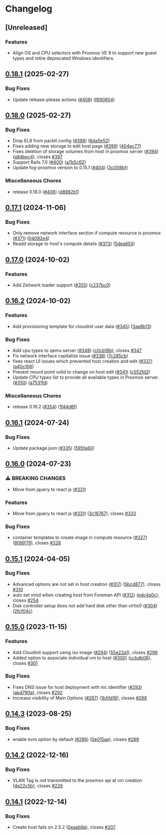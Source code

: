 # Changelog

## [Unreleased]

### Features

* Align OS and CPU selectors with Proxmox VE 9 to support new guest types and retire deprecated Windows identifiers.

## [0.18.1](https://github.com/theforeman/foreman_fog_proxmox/compare/v0.18.0...v0.18.1) (2025-02-27)


### Bug Fixes

* Update release-please actions ([#408](https://github.com/theforeman/foreman_fog_proxmox/issues/408)) ([f690854](https://github.com/theforeman/foreman_fog_proxmox/commit/f6908548cd07d313093b89eaecc51dbd0b939071))

## [0.18.0](https://github.com/theforeman/foreman_fog_proxmox/compare/v0.17.1...v0.18.0) (2025-02-27)


### Bug Fixes

* Drop EL8 from packit config ([#388](https://github.com/theforeman/foreman_fog_proxmox/issues/388)) ([6da5e52](https://github.com/theforeman/foreman_fog_proxmox/commit/6da5e5269fdc9188bd1b34749b6f11c1b859d82e))
* Fixes adding new storage to edit host page ([#399](https://github.com/theforeman/foreman_fog_proxmox/issues/399)) ([404ec77](https://github.com/theforeman/foreman_fog_proxmox/commit/404ec776e984fcbb5114aa7e1931176da49cd8ff))
* Fixes deletion of storage volumes from host in proxmox server ([#394](https://github.com/theforeman/foreman_fog_proxmox/issues/394)) ([a8dbec4](https://github.com/theforeman/foreman_fog_proxmox/commit/a8dbec47666c9ee4d362b3f180bc5a32e4f9adca)), closes [#397](https://github.com/theforeman/foreman_fog_proxmox/issues/397)
* Support Rails 7.0 ([#400](https://github.com/theforeman/foreman_fog_proxmox/issues/400)) ([a7b5c62](https://github.com/theforeman/foreman_fog_proxmox/commit/a7b5c6281f18d780f29094f77573c8a279ef3dc4))
* Update fog-proxmox version to 0.15.1 ([#404](https://github.com/theforeman/foreman_fog_proxmox/issues/404)) ([3c008bf](https://github.com/theforeman/foreman_fog_proxmox/commit/3c008bf987b7269526d77b858557d9a7c67084b3))


### Miscellaneous Chores

* release 0.18.0 ([#406](https://github.com/theforeman/foreman_fog_proxmox/issues/406)) ([d8982b1](https://github.com/theforeman/foreman_fog_proxmox/commit/d8982b103c6db598e3955a60c7cdf44660e72913))

## [0.17.1](https://github.com/theforeman/foreman_fog_proxmox/compare/v0.17.0...v0.17.1) (2024-11-06)


### Bug Fixes

* Only remove network interface section if compute resource is proxmox ([#371](https://github.com/theforeman/foreman_fog_proxmox/issues/371)) ([04082e4](https://github.com/theforeman/foreman_fog_proxmox/commit/04082e4e57573b5f708bc8945e70edca81774e12))
* Readd storage to host's compute details ([#373](https://github.com/theforeman/foreman_fog_proxmox/issues/373)) ([5dea655](https://github.com/theforeman/foreman_fog_proxmox/commit/5dea65590299b1187e88e333b8b8782c53e5cac9))

## [0.17.0](https://github.com/theforeman/foreman_fog_proxmox/compare/v0.16.2...v0.17.0) (2024-10-02)


### Features

* Add Zeitwerk loader support ([#355](https://github.com/theforeman/foreman_fog_proxmox/issues/355)) ([c237bc0](https://github.com/theforeman/foreman_fog_proxmox/commit/c237bc012ce5cc965ce74ad97c7ae62296e0418a))

## [0.16.2](https://github.com/theforeman/foreman_fog_proxmox/compare/v0.16.1...v0.16.2) (2024-10-02)


### Features

* Add provisioning template for cloudinit user data ([#345](https://github.com/theforeman/foreman_fog_proxmox/issues/345)) ([3aa8b13](https://github.com/theforeman/foreman_fog_proxmox/commit/3aa8b1368675bc75cb1fbf35ee6135f49e5a59a6))


### Bug Fixes

* Add cpu types to qemu server ([#348](https://github.com/theforeman/foreman_fog_proxmox/issues/348)) ([c0cb16b](https://github.com/theforeman/foreman_fog_proxmox/commit/c0cb16b584cca158ad3b1303d421fcafe04b0d12)), closes [#347](https://github.com/theforeman/foreman_fog_proxmox/issues/347)
* Fix network interface capitalize issue ([#338](https://github.com/theforeman/foreman_fog_proxmox/issues/338)) ([7c285cb](https://github.com/theforeman/foreman_fog_proxmox/commit/7c285cb6e9293d0c484d1d79e181f56a30584588))
* fixes react UI issues which prevented host creation and edit ([#337](https://github.com/theforeman/foreman_fog_proxmox/issues/337)) ([a40c106](https://github.com/theforeman/foreman_fog_proxmox/commit/a40c1061f7a5a71dd8f13279ce3ed43fb97e0d72))
* Prevent mount point volid to change on host edit ([#341](https://github.com/theforeman/foreman_fog_proxmox/issues/341)) ([c552fd2](https://github.com/theforeman/foreman_fog_proxmox/commit/c552fd20b8be20b81a25b09e173ce9f91b3eec19))
* Update CPU types list to provide all available types in Proxmox server. ([#350](https://github.com/theforeman/foreman_fog_proxmox/issues/350)) ([a7531fd](https://github.com/theforeman/foreman_fog_proxmox/commit/a7531fdcec2168567e11904db5776d03ce36b844))


### Miscellaneous Chores

* release 0.16.2 ([#354](https://github.com/theforeman/foreman_fog_proxmox/issues/354)) ([1f44d6f](https://github.com/theforeman/foreman_fog_proxmox/commit/1f44d6f92ed330f500f39db32c9cee4f96eb04f0))

## [0.16.1](https://github.com/theforeman/foreman_fog_proxmox/compare/v0.16.0...v0.16.1) (2024-07-24)


### Bug Fixes

* Update package.json ([#335](https://github.com/theforeman/foreman_fog_proxmox/issues/335)) ([595fa60](https://github.com/theforeman/foreman_fog_proxmox/commit/595fa60c04654571a2cacfb894440c63a61df45a))

## [0.16.0](https://github.com/theforeman/foreman_fog_proxmox/compare/v0.15.1...v0.16.0) (2024-07-23)


### ⚠ BREAKING CHANGES

* Move from jquery to react js ([#331](https://github.com/theforeman/foreman_fog_proxmox/issues/331))

### Features

* Move from jquery to react js ([#331](https://github.com/theforeman/foreman_fog_proxmox/issues/331)) ([3c18767](https://github.com/theforeman/foreman_fog_proxmox/commit/3c18767237c74bc61c71871506c698ab220b55a1)), closes [#333](https://github.com/theforeman/foreman_fog_proxmox/issues/333)


### Bug Fixes

* container templates to create image in compute resource ([#327](https://github.com/theforeman/foreman_fog_proxmox/issues/327)) ([8f86f79](https://github.com/theforeman/foreman_fog_proxmox/commit/8f86f79f74606be8b0ccfc6ec89f2f1b729f68f4)), closes [#328](https://github.com/theforeman/foreman_fog_proxmox/issues/328)

## [0.15.1](https://github.com/theforeman/foreman_fog_proxmox/compare/v0.15.0...v0.15.1) (2024-04-05)


### Bug Fixes

* Advanced options are not set in host creation ([#317](https://github.com/theforeman/foreman_fog_proxmox/issues/317)) ([5bcd877](https://github.com/theforeman/foreman_fog_proxmox/commit/5bcd87796a8f26725a79397904911252b5991f6f)), closes [#310](https://github.com/theforeman/foreman_fog_proxmox/issues/310)
* auto set vmid when creating host from Foreman API ([#312](https://github.com/theforeman/foreman_fog_proxmox/issues/312)) ([edc4a0c](https://github.com/theforeman/foreman_fog_proxmox/commit/edc4a0c93a5a1d5c0ed336174147a62cbc241e86)), closes [#254](https://github.com/theforeman/foreman_fog_proxmox/issues/254)
* Disk controller setup does not add hard disk other than virtio0 ([#304](https://github.com/theforeman/foreman_fog_proxmox/issues/304)) ([2fcf04c](https://github.com/theforeman/foreman_fog_proxmox/commit/2fcf04c84d2071c9ab3b15f1d4004da4e0567903))

## [0.15.0](https://github.com/theforeman/foreman_fog_proxmox/compare/v0.14.3...v0.15.0) (2023-11-15)


### Features

* Add Cloudinit support using iso image ([#294](https://github.com/theforeman/foreman_fog_proxmox/issues/294)) ([55e22a1](https://github.com/theforeman/foreman_fog_proxmox/commit/55e22a1f58c78371870a25aae9d14f62a096a42d)), closes [#296](https://github.com/theforeman/foreman_fog_proxmox/issues/296)
* Added option to associate individual vm to host ([#300](https://github.com/theforeman/foreman_fog_proxmox/issues/300)) ([ccbdb06](https://github.com/theforeman/foreman_fog_proxmox/commit/ccbdb0664d32e48aba47847a2a89bba7a2ba54f3)), closes [#301](https://github.com/theforeman/foreman_fog_proxmox/issues/301)


### Bug Fixes

* Fixes DNS issue for host deployment with nic identifier ([#293](https://github.com/theforeman/foreman_fog_proxmox/issues/293)) ([abd790a](https://github.com/theforeman/foreman_fog_proxmox/commit/abd790a7f286e4fffc4d80a4415af2a44c9baa0c)), closes [#292](https://github.com/theforeman/foreman_fog_proxmox/issues/292)
* Increase visibility of Main Options ([#287](https://github.com/theforeman/foreman_fog_proxmox/issues/287)) ([1b5fd16](https://github.com/theforeman/foreman_fog_proxmox/commit/1b5fd16f73a18adb521d661db555bcae5b20ff0c)), closes [#288](https://github.com/theforeman/foreman_fog_proxmox/issues/288)

## [0.14.3](https://github.com/theforeman/foreman_fog_proxmox/compare/v0.14.2...v0.14.3) (2023-08-25)


### Bug Fixes

* enable kvm option by default ([#286](https://github.com/theforeman/foreman_fog_proxmox/issues/286)) ([0e015ae](https://github.com/theforeman/foreman_fog_proxmox/commit/0e015ae2843d5e41a202d2bf200a6780eab5e5ad)), closes [#289](https://github.com/theforeman/foreman_fog_proxmox/issues/289)

## [0.14.2](https://github.com/theforeman/foreman_fog_proxmox/compare/v0.14.1...v0.14.2) (2022-12-16)


### Bug Fixes

* VLAN Tag is not transmitted to the proxmox api at vm creation ([4e22c5b](https://github.com/theforeman/foreman_fog_proxmox/commit/4e22c5b9e761aeb63707c184645b13fa0f7826c6)), closes [#228](https://github.com/theforeman/foreman_fog_proxmox/issues/228)

## [0.14.1](https://github.com/theforeman/foreman_fog_proxmox/compare/v0.14.0...v0.14.1) (2022-12-14)


### Bug Fixes

* Create host fails on 2.5.2 ([0eaab9a](https://github.com/theforeman/foreman_fog_proxmox/commit/0eaab9ae118e3ab7ee7b0b064c45cba1ab0438f7)), closes [#207](https://github.com/theforeman/foreman_fog_proxmox/issues/207)
